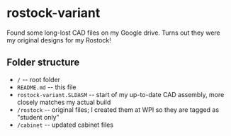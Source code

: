 # rostock-variant

Found some long-lost CAD files on my Google drive. Turns out they were
my original designs for my Rostock!

## Folder structure

* `/` -- root folder
 * `README.md` -- this file
 * `rostock-variant.SLDASM` -- start of my up-to-date CAD assembly,
   more closely matches my actual build
 * `/rostock` -- original files; I created them at WPI so they are
   tagged as "student only"
 * `/cabinet` -- updated cabinet files